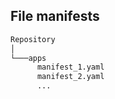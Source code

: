 ## File manifests

```bash
Repository
│ 
└───apps
      manifest_1.yaml
      manifest_2.yaml
      ...
```
